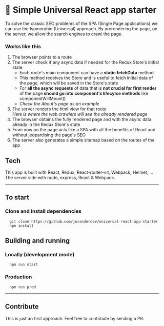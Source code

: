 # 🚀 Simple Universal React app starter
To solve the classic SEO problems of the SPA (Single Page applications) we can use the Isomorphic (Universal) approach.
By prerendering the page, on the server, we allow the search engines to crawl the page.


### Works like this
1. The browser points to a route  
2. The server check if any async data if needed for the Redux Store's initial state  
   - Each route's main component can have a **static fetchData** method  
   - This method receives the Store and is useful to fetch initial data of the page, which will be saved in the Store's state   
   - For **all the async requests** of data that is **not crucial for first render** of the page **should go into component's lifecylce methods** like componentWillMount()  
   - *Check the About's page as an example*  
3. The server renders the html view for that route  
   *Here is where the web crawlers will see the already rendered page*  
4. The browser obtains the fully rendered page and with the async data already in the Redux Store's state
5. From now on the page acts like a SPA with all the benefits of React and without jeopardising the page's SEO
6. The server also generates a simple sitemap based on the routes of the app



## Tech
This app is built with React, Redux, React-router-v4, Webpack, Helmet, ...  
The server side with node, express, React & Webpack.

---

## To start
### Clone and install dependencies
```
  git clone https://github.com/jonanderdev/universal-react-app-starter
  npm install
```

## Building and running
### Locally (development mode)
```
  npm run start
```
### Production
```
  npm run prod
```

---

## Contribute
This is just an first approach. Feel free to contribute by sending a PR.
